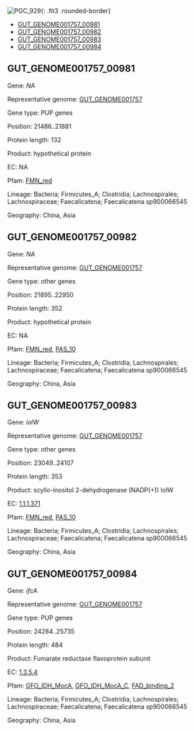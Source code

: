 ![PGC_929](../static/images/Clusters_figure/PGC_929.jpg){: .fit3 .rounded-border}

<ul id="myTab" class="nav nav-tabs">
  <li class="active">
        <a href="#tab1" data-toggle="tab">GUT_GENOME001757_00981</a>
  </li>
<li><a href="#tab2" data-toggle="tab">GUT_GENOME001757_00982</a></li>
<li><a href="#tab3" data-toggle="tab">GUT_GENOME001757_00983</a></li>
<li><a href="#tab4" data-toggle="tab">GUT_GENOME001757_00984</a></li>
</ul>

<div id="myTabContent" class="tab-content">
  <div class="tab-pane fade in active" id="tab1">

<h2 id="GUT_GENOME001757_00981">GUT_GENOME001757_00981</h2>
<p>Gene: <em>NA</em>
<p>Representative genome: <a href="https://www.ebi.ac.uk/metagenomics/genomes/MGYG-HGUT-00268">GUT_GENOME001757</a></p>
<p>Gene type: PUP genes</p>
<p>Position: 21486..21881</p>
<p>Protein length: 132</p>
<p>Product: hypothetical protein</p>
<p>EC: NA</p>
<p>Pfam: <a href="http://pfam.xfam.org/family/FMN_red">FMN_red</a></p>

<p>Lineage: Bacteria; Firmicutes_A; Clostridia; Lachnospirales; Lachnospiraceae; Faecalicatena; Faecalicatena sp900066545</p>
<p>Geography: China, Asia</p>
  </div>

  <div class="tab-pane fade" id="tab2">

<h2 id="GUT_GENOME001757_00982">GUT_GENOME001757_00982</h2>
<p>Gene: <em>NA</em></p>
<p>Representative genome: <a href="https://www.ebi.ac.uk/metagenomics/genomes/MGYG-HGUT-00268">GUT_GENOME001757</a></p>
<p>Gene type: other genes</p>
<p>Position: 21895..22950</p>
<p>Protein length: 352</p>
<p>Product: hypothetical protein</p>
<p>EC: NA</p>
<p>Pfam: <a href="http://pfam.xfam.org/family/FMN_red">FMN_red</a>, <a href="http://pfam.xfam.org/family/PAS_10">PAS_10</a></p>
<p>Lineage: Bacteria; Firmicutes_A; Clostridia; Lachnospirales; Lachnospiraceae; Faecalicatena; Faecalicatena sp900066545</p>
<p>Geography: China, Asia</p>

  </div>
  <div class="tab-pane fade" id="tab3">

<h2 id="GUT_GENOME001757_00983">GUT_GENOME001757_00983</h2>
<p>Gene: <em>iolW</em></p>
<p>Representative genome: <a href="https://www.ebi.ac.uk/metagenomics/genomes/MGYG-HGUT-00268">GUT_GENOME001757</a></p>
<p>Gene type: other genes</p>
<p>Position: 23049..24107</p>
<p>Protein length: 353</p>
<p>Product: scyllo-inositol 2-dehydrogenase (NADP(+)) IolW</p>
<p>EC: <a href="https://www.brenda-enzymes.org/enzyme.php?ecno=1.1.1.371">1.1.1.371</a></p>
<p>Pfam: <a href="http://pfam.xfam.org/family/FMN_red">FMN_red</a>, <a href="http://pfam.xfam.org/family/PAS_10">PAS_10</a></p>
<p>Lineage: Bacteria; Firmicutes_A; Clostridia; Lachnospirales; Lachnospiraceae; Faecalicatena; Faecalicatena sp900066545</p>
<p>Geography: China, Asia</p>

  </div>
  <div class="tab-pane fade" id="tab4">

<h2 id="GUT_GENOME001757_00984">GUT_GENOME001757_00984</h2>
<p>Gene: <em>ifcA</em></p>
<p>Representative genome: <a href="https://www.ebi.ac.uk/metagenomics/genomes/MGYG-HGUT-00268">GUT_GENOME001757</a></p>
<p>Gene type: PUP genes</p>
<p>Position: 24284..25735</p>
<p>Protein length: 484</p>
<p>Product: Fumarate reductase flavoprotein subunit</p>
<p>EC: <a href="https://www.brenda-enzymes.org/enzyme.php?ecno=1.3.5.4">1.3.5.4</a></p>
<p>Pfam: <a href="http://pfam.xfam.org/family/GFO_IDH_MocA">GFO_IDH_MocA</a>, <a href="http://pfam.xfam.org/family/GFO_IDH_MocA_C">GFO_IDH_MocA_C</a>, <a href="http://pfam.xfam.org/family/FAD_binding_2">FAD_binding_2</a></p>
<p>Lineage: Bacteria; Firmicutes_A; Clostridia; Lachnospirales; Lachnospiraceae; Faecalicatena; Faecalicatena sp900066545</p>
<p>Geography: China, Asia</p>

  </div>
</div>
